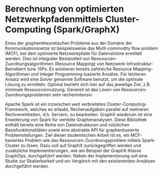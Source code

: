 # Berechnung von optimierten Netzwerkpfadenmittels Cluster-Computing (Spark/GraphX)

Eines der graphentheoretischen Probleme aus der Domäne der Kommunikationsnetze ist beispielsweise das Multi-commodity flow problem (MCF), bei dem optimierte Netzwerkpfade für Datenströme ermittelt werden. Dies ist integraler Bestandteil von Ressourcen-Zuordnungsalgorithmen (Resource Mapping) von Netzwerk-Infrastruktur-Betreibern bzw. ISPs. Es existieren bereits zahlreiche Resource Mapping-Algorithmen und Integer Programming-basierte Ansätze. Für letzteren Ansatz wird eine Solver genannte Software benutzt, um die optimale Lösung zu ermitteln. Optimal bezieht sich hier auf das jeweilige Ziel, z.B. minimale Ressourcennutzung. Generell ist das Lösen von Ressourcen-Zuordnungsproblemen sehr rechenintensiv.

Apache Spark ist ein inzwischen weit verbreitetes Cluster-Computing-Framework, welches es erlaubt, Rechenaufgaben parallel auf mehreren Rechnereinheiten, d.h. Servern, zu bearbeiten. GraphX wiederum ist eine Erweiterung von Spark für verteilte Graphenanalysen. Diese Bibliothek enthält bereits eine Reihe von Datenstrukturen und nützlichen Basisfunktionalitäten sowie eine abstrakte API für graphenbasierte Problemstellungen. Ziel dieser studentischen Arbeit ist es, ein MCF-basiertes Problem wie das Ressourcen-Zuordnungsproblem mittels Spark-Cluster zu lösen. Dazu soll auf GraphX zurückgegriffen werden und zusätzliche Implementierungen, wie am Beispiel der GraphX-Klasse GraphOps, durchgeführt werden. Neben der Implementierung soll eine Studie zur Skalierbarkeit und ein Vergleich mit den existierenden Ansätzen durchgeführt werden.
